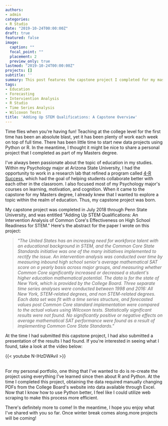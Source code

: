 ```yaml
---
authors:
- admin
categories:
- R Studio
date: "2019-10-24T00:00:00Z"
draft: true
featured: false
image:
  caption: ""
  focal_point: ""
  placement: 2
  preview_only: true
lastmod: "2019-10-24T00:00:00Z"
projects: []
subtitle: ''
summary: This post features the capstone project I completed for my masters degree. The project was an intervention analysis of average mathematical SAT scores before and after the implementation of Common Core Curriculum. This project relied heavily on time series analysis.
tags:
- Education
- Forecasting
- Interviention Analysis
- R Studio
- Time Series Analysis
- Wilcoxon Tests
title: 'Adding Up STEM Qualifications: A Capstone Overview'
---
```

Time flies when you're having fun! Teaching at the college level for the first time has been an absolute blast, yet it has been plenty of work each week on top of full time. There has been little time to start new data projects using Python or R. In the meantime, I thought it might be nice to share a personal project that I completed as part of my Masters degree.

I've always been passionate about the topic of education in my studies. Within my Psychology major at Arizona State University, I had the opportunity to work in a research lab that refined a program called [4-R Success](https://link.springer.com/article/10.1007/s11612-013-0231-1), which had the goal of helping students collaborate better with each other in the classroom. I also focused most of my Psychology major's courses on learning, motivation, and cognition. When it came to the capstone for my Masters degree, I already knew that I wanted to explore a topic within the realm of education. Thus, my capstone project was born.

My capstone project was completed in July 2018 through Penn State University, and was entitled "Adding Up STEM Qualifications: An Intervention Analysis of Common Core's Effectiveness on High School Readiness for STEM." Here's the abstract for the paper I wrote on this project:

>*"The United States has an increasing need for workforce talent with an educational background in STEM, and the Common Core State Standards initiative was one of the many initiatives implemented to rectify the issue. An intervention analysis was conducted over time by measuring inbound high school senior's average mathematical SAT score on a yearly basis across major groups, and measuring whether Common Core significantly increased or decreased a student's higher education mathematical potential. The data is for the state of New York, which is provided by the College Board.  Three separate time series analyses were conducted between 1998 and 2016: All New York, STEM-related degrees, and non STEM-related degrees. Each data set was fit with a time series structure, and forecasted values post Common Core standard implementation were compared to the actual values using Wilcoxon tests. Statistically significant results were not found. No significantly positive or negative effects on average mathematical SAT performance were found as a result of implementing Common Core State Standards."*

At the time I had submitted this capstone project, I had also submitted a presentation of the results I had found. If you're interested in seeing what I found, take a look at the video below:

{{< youtube N-IHzDWAviI >}}

<br>For my personal portfolio, one thing that I've wanted to do is re-create the project using everything I've learned since then about R and Python. At the time I completed this project, obtaining the data required manually changing PDFs from the College Board's website into data available through Excel. Now that I know how to use Python better, I feel like I could utilize web scraping to make this process more efficient.

There's definitely more to come! In the meantime, I hope you enjoy what I've shared with you so far. Once winter break comes along.more projects will be coming!